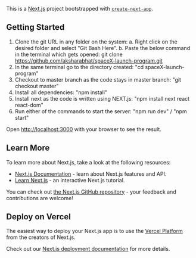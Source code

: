 This is a [Next.js](https://nextjs.org/) project bootstrapped with [`create-next-app`](https://github.com/vercel/next.js/tree/canary/packages/create-next-app).

## Getting Started

1. Clone the git URL in any folder on the system: 
    a. Right click on the desired folder and select "Git Bash Here". 
    b. Paste the below command in the terminal which gets opened: 
    git clone https://github.com/aksharabhat/spaceX-launch-program.git
2. In the same terminal go to the directory created: "cd spaceX-launch-program"
3. Checkout to master branch as the code stays in master branch: "git checkout master"
4. Install all dependencies: "npm install"
5. Install next as the code is written using NEXT.js: "npm install next react react-dom"
6. Run either of the commands to start the server: "npm run dev" / "npm start"

Open [http://localhost:3000](http://localhost:3000) with your browser to see the result.

## Learn More

To learn more about Next.js, take a look at the following resources:

- [Next.js Documentation](https://nextjs.org/docs) - learn about Next.js features and API.
- [Learn Next.js](https://nextjs.org/learn) - an interactive Next.js tutorial.

You can check out [the Next.js GitHub repository](https://github.com/vercel/next.js/) - your feedback and contributions are welcome!

## Deploy on Vercel

The easiest way to deploy your Next.js app is to use the [Vercel Platform](https://vercel.com/import?utm_medium=default-template&filter=next.js&utm_source=create-next-app&utm_campaign=create-next-app-readme) from the creators of Next.js.

Check out our [Next.js deployment documentation](https://nextjs.org/docs/deployment) for more details.
